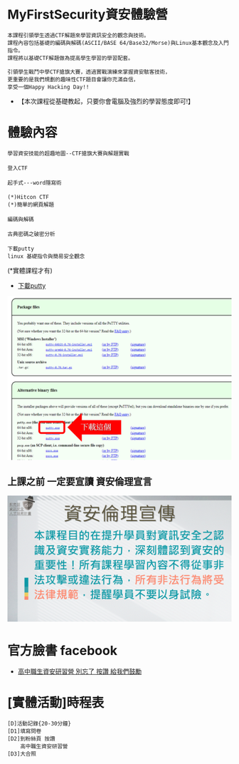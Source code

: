 # MyFirstSecurity資安體驗營
```
本課程引領學生透過CTF解題來學習資訊安全的觀念與技術。
課程內容包括基礎的編碼與解碼(ASCII/BASE 64/Base32/Morse)與Linux基本觀念及入門指令。
課程將以基礎CTF解題做為提高學生學習的學習配套。
```
```
引領學生戰鬥中學CTF搶旗大賽，透過實戰演練來掌握資安駭客技術，
更重要的是我們規劃的趣味性CTF題目會讓你充滿自信，
享受一個Happy Hacking Day!!
```

- 【本次課程從基礎教起，只要你會電腦及強烈的學習態度即可!】

# 體驗內容
```
學習資安技能的超趣地圖--CTF搶旗大賽與解題實戰

登入CTF 

起手式---word隱寫術

(*)Hitcon CTF
(*)簡單的網頁解題

編碼與解碼

古典密碼之破密分析

下載putty
linux 基礎指令與簡易安全觀念
```
(*實體課程才有)

- [下載putty](https://www.chiark.greenend.org.uk/~sgtatham/putty/latest.html)

![下載putty版本](./putty.png)



## 上課之前 一定要宣讀 資安倫理宣言

![資安倫理宣言](資安宣言.gif) 


# 官方臉書 facebook  

- [高中職生資安研習營 別忘了 按讚 給我們鼓勵](https://zh-tw.facebook.com/pages/category/Community/高中職生資安研習營-455550404836569/)


# [實體活動]時程表
```
[D]活動記錄{20-30分鐘}
[D1]填寫問卷
[D2]到粉絲頁 按讚
    高中職生資安研習營
[D3]大合照
```
